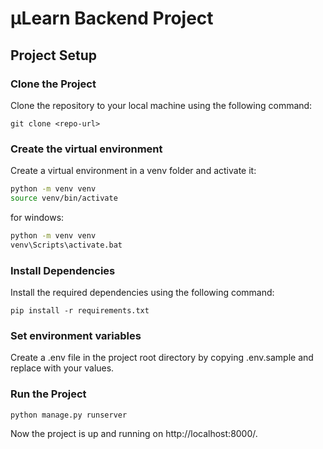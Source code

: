 # µLearn Backend Project

## Project Setup

### Clone the Project
Clone the repository to your local machine using the following command:

```commandline
git clone <repo-url>
```

### Create the virtual environment
Create a virtual environment in a venv folder and activate it:
```bash
python -m venv venv
source venv/bin/activate
```
for windows:
```bash
python -m venv venv
venv\Scripts\activate.bat  
```
### Install Dependencies
Install the required dependencies using the following command:
```commandline
pip install -r requirements.txt
```

### Set environment variables
Create a .env file in the project root directory by copying .env.sample and replace with your values.

### Run the Project
```commandline
python manage.py runserver
```

Now the project is up and running on http://localhost:8000/.
